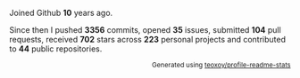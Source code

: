 Joined Github **10** years ago.

Since then I pushed **3356** commits, opened **35** issues, submitted **104** pull requests, received **702** stars across **223** personal projects and contributed to **44** public repositories.

<p align="right"><sub>Generated using <a href="https://github.com/marketplace/actions/profile-readme-stats">teoxoy/profile-readme-stats</a></sub></p>

